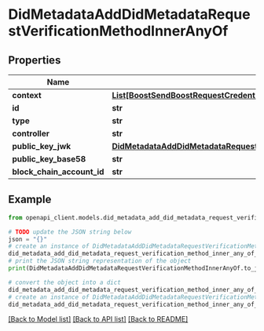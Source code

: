 # DidMetadataAddDidMetadataRequestVerificationMethodInnerAnyOf


## Properties

Name | Type | Description | Notes
------------ | ------------- | ------------- | -------------
**context** | [**List[BoostSendBoostRequestCredentialAnyOfContextInner]**](BoostSendBoostRequestCredentialAnyOfContextInner.md) |  | [optional] 
**id** | **str** |  | 
**type** | **str** |  | 
**controller** | **str** |  | 
**public_key_jwk** | [**DidMetadataAddDidMetadataRequestVerificationMethodInnerAnyOfPublicKeyJwk**](DidMetadataAddDidMetadataRequestVerificationMethodInnerAnyOfPublicKeyJwk.md) |  | [optional] 
**public_key_base58** | **str** |  | [optional] 
**block_chain_account_id** | **str** |  | [optional] 

## Example

```python
from openapi_client.models.did_metadata_add_did_metadata_request_verification_method_inner_any_of import DidMetadataAddDidMetadataRequestVerificationMethodInnerAnyOf

# TODO update the JSON string below
json = "{}"
# create an instance of DidMetadataAddDidMetadataRequestVerificationMethodInnerAnyOf from a JSON string
did_metadata_add_did_metadata_request_verification_method_inner_any_of_instance = DidMetadataAddDidMetadataRequestVerificationMethodInnerAnyOf.from_json(json)
# print the JSON string representation of the object
print(DidMetadataAddDidMetadataRequestVerificationMethodInnerAnyOf.to_json())

# convert the object into a dict
did_metadata_add_did_metadata_request_verification_method_inner_any_of_dict = did_metadata_add_did_metadata_request_verification_method_inner_any_of_instance.to_dict()
# create an instance of DidMetadataAddDidMetadataRequestVerificationMethodInnerAnyOf from a dict
did_metadata_add_did_metadata_request_verification_method_inner_any_of_from_dict = DidMetadataAddDidMetadataRequestVerificationMethodInnerAnyOf.from_dict(did_metadata_add_did_metadata_request_verification_method_inner_any_of_dict)
```
[[Back to Model list]](../README.md#documentation-for-models) [[Back to API list]](../README.md#documentation-for-api-endpoints) [[Back to README]](../README.md)


